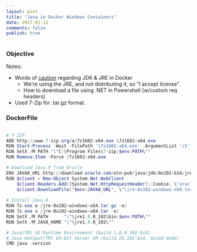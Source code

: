 ```yaml
---
layout: post
title: "Java in Docker Windows Containers"
date: 2017-01-12
comments: false
publish: true
---
```

### Objective

Notes:
 * Words of [caution](http://blog.takipi.com/running-java-on-docker-youre-breaking-the-law/) regarding JDK & JRE in Docker
   * We're using the JRE, and not distributing it, so "I accept license".
   * How to download a file using .NET in Powershell (w/custom req headers)
 * Used 7-Zip for .tar.gz format.

### DockerFile

``` powershell

# 7 ZIP
ADD http://www.7-zip.org/a/7z1602-x64.exe \7z1602-x64.exe
RUN Start-Process -Wait -FilePath '\7z1602-x64.exe' -ArgumentList '/S'
RUN SetX /M PATH "\"C:\Program Files\7-zip;$env:PATH\""
RUN Remove-Item -Force /7z1602-x64.exe

# Download Java 8 from Oracle
ENV JAVA8_URL http://download.oracle.com/otn-pub/java/jdk/8u102-b14/jre-8u102-windows-x64.tar.gz    
RUN $client = New-Object System.Net.WebClient                                                                 ; \
    $client.Headers.Add([System.Net.HttpRequestHeader]::Cookie, \"oraclelicense=accept-securebackup-cookie\") ; \
    $client.DownloadFile("$env:JAVA8_URL", \"\jre-8u102-windows-x64.tar.gz\")
        
# Install Java 8
RUN 7z.exe e /jre-8u102-windows-x64.tar.gz -o/
RUN 7z.exe x /jre-8u102-windows-x64.tar -o/
RUN SetX /M PATH      "\"\jre1.8.0_102\bin;$env:PATH\""
RUN SetX /M JAVA_HOME "\"\jre1.8.0_102\""

# Java(TM) SE Runtime Environment (build 1.8.0_102-b14)
# Java HotSpot(TM) 64-Bit Server VM (build 25.102-b14, mixed mode)
CMD java -version
```        
